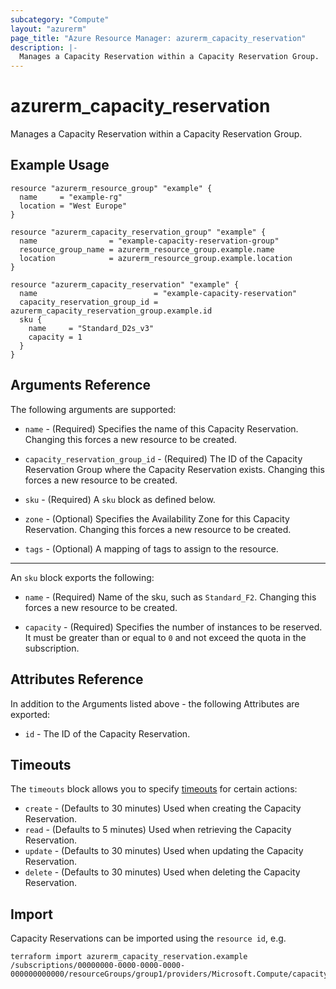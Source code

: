 ```yaml
---
subcategory: "Compute"
layout: "azurerm"
page_title: "Azure Resource Manager: azurerm_capacity_reservation"
description: |-
  Manages a Capacity Reservation within a Capacity Reservation Group.
---
```


# azurerm_capacity_reservation

Manages a Capacity Reservation within a Capacity Reservation Group.

## Example Usage

```hcl
resource "azurerm_resource_group" "example" {
  name     = "example-rg"
  location = "West Europe"
}

resource "azurerm_capacity_reservation_group" "example" {
  name                = "example-capacity-reservation-group"
  resource_group_name = azurerm_resource_group.example.name
  location            = azurerm_resource_group.example.location
}

resource "azurerm_capacity_reservation" "example" {
  name                          = "example-capacity-reservation"
  capacity_reservation_group_id = azurerm_capacity_reservation_group.example.id
  sku {
    name     = "Standard_D2s_v3"
    capacity = 1
  }
}
```

## Arguments Reference

The following arguments are supported:

* `name` - (Required) Specifies the name of this Capacity Reservation. Changing this forces a new resource to be created.

* `capacity_reservation_group_id` - (Required) The ID of the Capacity Reservation Group where the Capacity Reservation exists. Changing this forces a new resource to be created.

* `sku` - (Required) A `sku` block as defined below.

* `zone` - (Optional) Specifies the Availability Zone for this Capacity Reservation. Changing this forces a new resource to be created.

* `tags` - (Optional) A mapping of tags to assign to the resource.

---

An `sku` block exports the following:

* `name` - (Required) Name of the sku, such as `Standard_F2`. Changing this forces a new resource to be created.

* `capacity` - (Required) Specifies the number of instances to be reserved. It must be greater than or equal to `0` and not exceed the quota in the subscription.

## Attributes Reference

In addition to the Arguments listed above - the following Attributes are exported:

* `id` - The ID of the Capacity Reservation.

## Timeouts

The `timeouts` block allows you to specify [timeouts](https://www.terraform.io/language/resources/syntax#operation-timeouts) for certain actions:

* `create` - (Defaults to 30 minutes) Used when creating the Capacity Reservation.
* `read` - (Defaults to 5 minutes) Used when retrieving the Capacity Reservation.
* `update` - (Defaults to 30 minutes) Used when updating the Capacity Reservation.
* `delete` - (Defaults to 30 minutes) Used when deleting the Capacity Reservation.

## Import

Capacity Reservations can be imported using the `resource id`, e.g.

```shell
terraform import azurerm_capacity_reservation.example /subscriptions/00000000-0000-0000-0000-000000000000/resourceGroups/group1/providers/Microsoft.Compute/capacityReservationGroups/capacityReservationGroup1/capacityReservations/capacityReservation1
```
